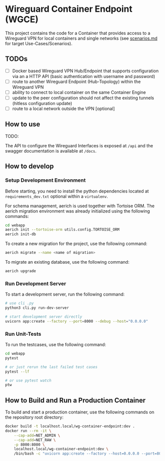 # Wireguard Container Endpoint (WGCE)

This project contains the code for a Container that provides access to a Wireguard VPN for local containers and single networks (see [scenarios.md](./docs/scenarios.md) for target Use-Cases/Scenarios).

## TODOs

* [ ] Docker based Wireguard VPN Hub/Endpoint that supports configuration via an a HTTP API (basic authentication with username and password)
* [ ] route to another Wireguard Endpoint (Hub-Topology) within the Wireguard VPN
* [ ] ability to connect to local container on the same Container Engine
* [ ] update to the peer configuration should not affect the existing tunnels (hitless configuration update)
* [ ] route to a local network outside the VPN [optional]

## How to use

TODO:

The API to configure the Wireguard Interfaces is exposed at `/api` and the swagger documentation is available at `/docs`.

## How to develop

### Setup Development Environment

Before starting, you need to install the python dependencies located at `requirements_dev.txt` optional within a `virtualenv`.

For schema management, aerich is used together with Tortoise ORM. The aerich migration environment was already initialized using the following commands:

```bash
cd webapp
aerich init --tortoise-orm utils.config.TORTOISE_ORM
aerich init-db
```

To create a new migration for the project, use the following command:

```bash
aerich migrate --name <name of migration>
```

To migrate an existing database, use the following command:

```bash
aerich upgrade
```

### Run Development Server

To start a development server, run the following command:

```bash
# use cli .py
python3 cli.py run-dev-server

# start development server directly
uvicorn app:create --factory --port=8000 --debug --host="0.0.0.0"
```

### Run Unit-Tests

To run the testcases, use the following command:

```bash
cd webapp
pytest

# or just rerun the last failed test cases
pytest --lf

# or use pytest watch
ptw
```

## How to Build and Run a Production Container

To build and start a production container, use the following commands on the repository root directory:

```bash
docker build -t localhost.local/wg-container-endpoint:dev .
docker run --rm -it \
    --cap-add=NET_ADMIN \
    --cap-add=NET_RAW \
    -p 8000:8000 \
    localhost.local/wg-container-endpoint:dev \
    /bin/bash -c "uvicorn app:create --factory --host=0.0.0.0 --port=8000"
```
